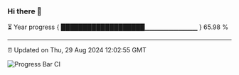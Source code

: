 ### Hi there 👋

⏳ Year progress { ███████████████████▁▁▁▁▁▁▁▁▁▁▁ } 65.98 %

---

⏰ Updated on Thu, 29 Aug 2024 12:02:55 GMT

![Progress Bar CI](https://github.com/EinsPommes/EinsPommes/blob/main/.github/workflows/main.yml)
